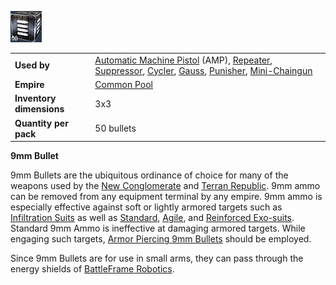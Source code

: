 ![](../images/9mmbullet.jpg "9mmbullet.jpg")

|                          |                                                                                                                                                                                                                                                                                                      |
| ------------------------ | ---------------------------------------------------------------------------------------------------------------------------------------------------------------------------------------------------------------------------------------------------------------------------------------------------- |
| **Used by**              | [Automatic Machine Pistol](../weapons/Automatic_Machine_Pistol.md) (AMP), [Repeater](../weapons/Repeater.md), [Suppressor](../weapons/Suppressor.md), [Cycler](../weapons/Cycler.md), [Gauss](../weapons/Gauss.md), [Punisher](../weapons/Punisher.md), [Mini-Chaingun](../weapons/Mini-Chaingun.md) |
| **Empire**               | [Common Pool](../terminology/Common_Pool.md)                                                                                                                                                                                                                                                         |
| **Inventory dimensions** | 3x3                                                                                                                                                                                                                                                                                                  |
| **Quantity per pack**    | 50 bullets                                                                                                                                                                                                                                                                                           |

**9mm Bullet**

9mm Bullets are the ubiquitous ordinance of choice for many of the weapons used
by the [New Conglomerate](../etc/New_Conglomerate.md) and
[Terran Republic](../etc/Terran_Republic.md). 9mm ammo can be removed from any
equipment terminal by any empire. 9mm ammo is especially effective against soft
or lightly armored targets such as
[Infiltration Suits](../armor/Infiltration_Suit.md) as well as
[Standard](../armor/Standard_Exo-Suit.md), [Agile](../armor/Agile_Exo-Suit.md),
and [Reinforced Exo-suits](../armor/Reinforced_Exo-Suit.md). Standard 9mm Ammo
is ineffective at damaging armored targets. While engaging such targets,
[Armor Piercing 9mm Bullets](Armor_Piercing_9mm_Bullet.md) should be employed.

Since 9mm Bullets are for use in small arms, they can pass through the energy
shields of [BattleFrame Robotics](../vehicles/BattleFrame_Robotics.md).
